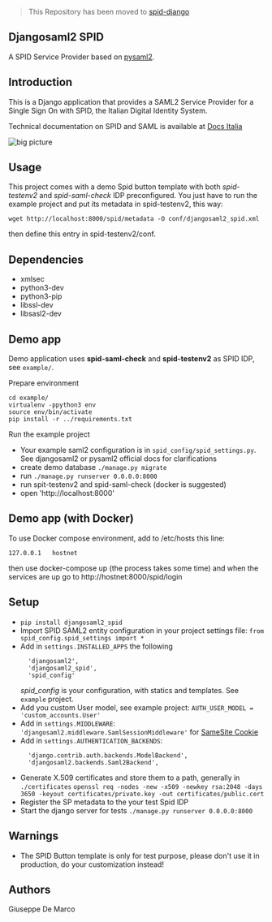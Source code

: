 > This Repository has been moved to [spid-django](https://github.com/italia/spid-django)

Djangosaml2 SPID
----------------

A SPID Service Provider based on [pysaml2](https://github.com/identitypython/pysaml2).


Introduction
------------
This is a Django application that provides a SAML2 Service Provider
for a Single Sign On with SPID, the Italian Digital Identity System.

Technical documentation on SPID and SAML is available at [Docs Italia](https://docs.italia.it/italia/spid/spid-regole-tecniche/it/34.1.1/index.html)

![big picture](gallery/animated.gif)


Usage
-----

This project comes with a demo Spid button template with both *spid-testenv2* and *spid-saml-check* IDP preconfigured.
You just have to run the example project and put its metadata in spid-testenv2, this way:

````
wget http://localhost:8000/spid/metadata -O conf/djangosaml2_spid.xml
````

then define this entry in spid-testenv2/conf.


Dependencies
------------

- xmlsec
- python3-dev
- python3-pip
- libssl-dev
- libsasl2-dev


Demo app
------------

Demo application uses **spid-saml-check** and **spid-testenv2** as
SPID IDP, see `example/`.

Prepare environment
````
cd example/
virtualenv -ppython3 env
source env/bin/activate
pip install -r ../requirements.txt
````

Run the example project
 - Your example saml2 configuration is in `spid_config/spid_settings.py`. See djangosaml2 or pysaml2 official docs for clarifications
 - create demo database `./manage.py migrate`
 - run `./manage.py runserver 0.0.0.0:8000`
 - run spit-testenv2 and spid-saml-check (docker is suggested)
 - open 'http://localhost:8000'


Demo app (with Docker)
------------

To use Docker compose environment, add to /etc/hosts this line:
````
127.0.0.1	hostnet
````

then use docker-compose up (the process takes some time) and when the services are up go to http://hostnet:8000/spid/login


Setup
------------

* `pip install djangosaml2_spid`
* Import SPID SAML2 entity configuration in your project settings file: `from spid_config.spid_settings import *`
* Add in `settings.INSTALLED_APPS` the following
  ```
    'djangosaml2',
    'djangosaml2_spid',
    'spid_config'
  ```
  _spid_config_ is your configuration, with statics and templates. See `example` project.
* Add you custom User model, see example project: `AUTH_USER_MODEL = 'custom_accounts.User'`
* Add in `settings.MIDDLEWARE`: `'djangosaml2.middleware.SamlSessionMiddleware'` for [SameSite Cookie](https://github.com/knaperek/djangosaml2#samesite-cookie)
* Add in `settings.AUTHENTICATION_BACKENDS`:
  ```
    'django.contrib.auth.backends.ModelBackend',
    'djangosaml2.backends.Saml2Backend',
  ```
* Generate X.509 certificates and store them to a path, generally in `./certificates`
  `openssl req -nodes -new -x509 -newkey rsa:2048 -days 3650 -keyout certificates/private.key -out certificates/public.cert`
* Register the SP metadata to the your test Spid IDP
* Start the django server for tests `./manage.py runserver 0.0.0.0:8000`


Warnings
--------

- The SPID Button template is only for test purpose, please don't use it in production, do your customization instead!

Authors
------------

Giuseppe De Marco
